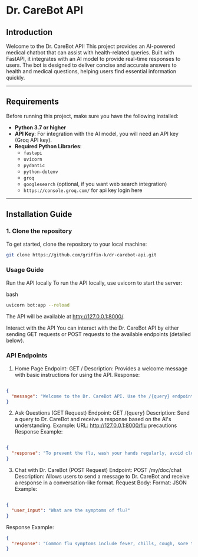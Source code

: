 # Dr. CareBot API

## Introduction
Welcome to the Dr. CareBot API! This project provides an AI-powered medical chatbot that can assist with health-related queries. Built with FastAPI, it integrates with an AI model to provide real-time responses to users. The bot is designed to deliver concise and accurate answers to health and medical questions, helping users find essential information quickly.

---

## Requirements

Before running this project, make sure you have the following installed:

- **Python 3.7 or higher**
- **API Key**: For integration with the AI model, you will need an API key (Groq API key).
- **Required Python Libraries**:
  - `fastapi`
  - `uvicorn`
  - `pydantic`
  - `python-dotenv`
  - `groq`
  - `googlesearch` (optional, if you want web search integration)
  - `https://console.groq.com/` for api key login here

---

## Installation Guide

### 1. Clone the repository
To get started, clone the repository to your local machine:
```bash
git clone https://github.com/griffin-k/dr-carebot-api.git
```

### Usage Guide
Run the API locally To run the API locally, use uvicorn to start the server:

bash
```bash
uvicorn bot:app --reload
```
The API will be available at http://127.0.0.1:8000/.

Interact with the API You can interact with the Dr. CareBot API by either sending GET requests or POST requests to the available endpoints (detailed below).

### API Endpoints
1. Home Page
Endpoint: GET /
Description: Provides a welcome message with basic instructions for using the API.
Response:
```json

{
  "message": "Welcome to the Dr. CareBot API. Use the /{query} endpoint to interact with the AI. Replace {query} with your query."
}
```
2. Ask Questions (GET Request)
Endpoint: GET /{query}
Description: Send a query to Dr. CareBot and receive a response based on the AI's understanding.
Example:
URL: http://127.0.0.1:8000/flu precautions
Response Example:
```json

{
  "response": "To prevent the flu, wash your hands regularly, avoid close contact with sick people, and get vaccinated."
}
```
3. Chat with Dr. CareBot (POST Request)
Endpoint: POST /my/doc/chat
Description: Allows users to send a message to Dr. CareBot and receive a response in a conversation-like format.
Request Body:
Format: JSON
Example:
```json

{
  "user_input": "What are the symptoms of flu?"
}
```
Response Example:

```json
{
  "response": "Common flu symptoms include fever, chills, cough, sore throat, muscle aches, and fatigue."
}
```

